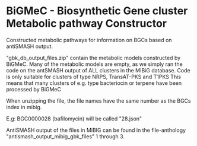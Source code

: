 # BiGMeC - Biosynthetic Gene cluster Metabolic pathway Constructor
Constructed metabolic pathways for information on BGCs based on antiSMASH output.


"gbk_db_output_files.zip" contain the metabolic models constructed by BiGMeC.
Many of the metabolic models are empty, as we simply ran the 
code on the antSMASH output of ALL clusters in the MIBiG database.
Code is only suitable for clusters of type NRPS, TransAT-PKS and T1PKS
This means that many clusters of e.g. type bacteriocin or terpene have been processed by BiGMeC

When unzipping the file, the file names have the same number as the BGCs index in mibig.

E.g: BGC0000028 (bafilomycin) will be called "28.json"


AntiSMASH output of the files in MiBIG can be found in the file-anthology
"antismash_output_mibig_gbk_files" 1 through 3.

